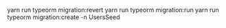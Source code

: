 yarn run typeorm migration:revert
yarn run typeorm migration:run
yarn run typeorm migration:create -n UsersSeed